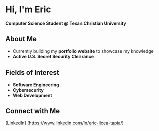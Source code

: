 # Hi, I'm Eric
**Computer Science Student @ Texas Christian University**

## About Me
- Currently building my **portfolio website** to showcase my knowledge
- **Active U.S. Secret Security Clearance**

## Fields of Interest
- **Software Engineering**
- **Cybersecurity**
- **Web Development**

## Connect with Me
[LinkedIn] (https://www.linkedin.com/in/eric-licea-tapia/)
